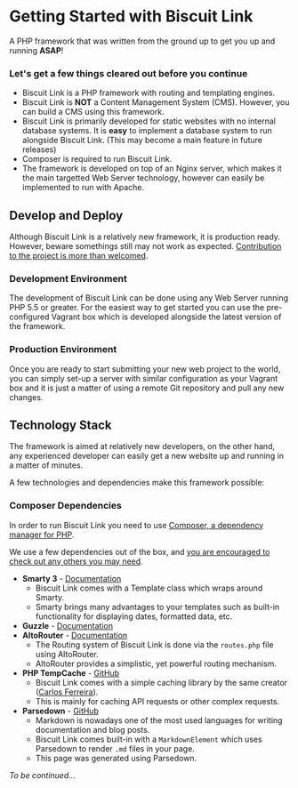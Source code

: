 # Getting Started with Biscuit Link

A PHP framework that was written from the ground up to get you up and running **ASAP**!

### Let's get a few things cleared out before you continue

* Biscuit Link is a PHP framework with routing and templating engines.
* Biscuit Link is **NOT** a Content Management System (CMS). However, you can build a CMS using this framework.
* Biscuit Link is primarily developed for static websites with no internal database systems. It is **easy** to implement a database system to run alongside Biscuit Link. (This may become a main feature in future releases)
* Composer is required to run Biscuit Link.
* The framework is developed on top of an Nginx server, which makes it the main targetted Web Server technology, however can easily be implemented to run with Apache.

## Develop and Deploy

Although Biscuit Link is a relatively new framework, it is production ready. However, beware somethings still may not work as expected. [Contribution to the project is more than welcomed](https://github.com/cajogos/biscuit-link).

### Development Environment

The development of Biscuit Link can be done using any Web Server running PHP 5.5 or greater. For the easiest way to get started you can use the pre-configured Vagrant box which is developed alongside the latest version of the framework.

### Production Environment

Once you are ready to start submitting your new web project to the world, you can simply set-up a server with similar configuration as your Vagrant box and it is just a matter of using a remote Git repository and pull any new changes.

## Technology Stack

The framework is aimed at relatively new developers, on the other hand, any experienced developer can easily get a new website up and running in a matter of minutes.

A few technologies and dependencies make this framework possible:

### Composer Dependencies

In order to run Biscuit Link you need to use [Composer, a dependency manager for PHP](https://getcomposer.org/).

We use a few dependencies out of the box, and [you are encouraged to check out any others you may need](https://packagist.org/).

* **Smarty 3** - [Documentation](http://www.smarty.net/docs/en/)
  * Biscuit Link comes with a Template class which wraps around Smarty.
  * Smarty brings many advantages to your templates such as built-in functionality for displaying dates, formatted data, etc.
* **Guzzle** - [Documentation](http://docs.guzzlephp.org/en/latest/)
* **AltoRouter** - [Documentation](http://altorouter.com/usage/mapping-routes.html)
  * The Routing system of Biscuit Link is done via the `routes.php` file using AltoRouter.
  * AltoRouter provides a simplistic, yet powerful routing mechanism.
* **PHP TempCache** - [GitHub](https://github.com/cajogos/php-temp-cache)
  * Biscuit Link comes with a simple caching library by the same creator ([Carlos Ferreira](https://carlos.fyi)).
  * This is mainly for caching API requests or other complex requests.
* **Parsedown** - [GitHub](https://github.com/erusev/parsedown)
  * Markdown is nowadays one of the most used languages for writing documentation and blog posts.
  * Biscuit Link comes built-in with a `MarkdownElement` which uses Parsedown to render `.md` files in your page.
  * This page was generated using Parsedown.


_To be continued..._